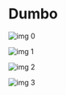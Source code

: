 # Dumbo

![img 0](https://i.imgur.com/hjs3eZ9.jpg)

![img 1](https://i.imgur.com/OcCgJqN.png)

![img 2](https://i.imgur.com/NZFdMIR.jpg)

![img 3](https://i.imgur.com/M2YzmEv.png)

